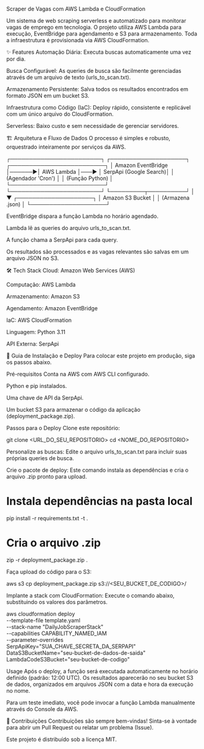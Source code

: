 Scraper de Vagas com AWS Lambda e CloudFormation

Um sistema de web scraping serverless e automatizado para monitorar vagas de emprego em tecnologia. O projeto utiliza AWS Lambda para execução, EventBridge para agendamento e S3 para armazenamento. Toda a infraestrutura é provisionada via AWS CloudFormation.

✨ Features
Automação Diária: Executa buscas automaticamente uma vez por dia.

Busca Configurável: As queries de busca são facilmente gerenciadas através de um arquivo de texto (urls_to_scan.txt).

Armazenamento Persistente: Salva todos os resultados encontrados em formato JSON em um bucket S3.

Infraestrutura como Código (IaC): Deploy rápido, consistente e replicável com um único arquivo do CloudFormation.

Serverless: Baixo custo e sem necessidade de gerenciar servidores.

🏗️ Arquitetura e Fluxo de Dados
O processo é simples e robusto, orquestrado inteiramente por serviços da AWS.

┌────────────────────────┐      ┌────────────────────┐      ┌─────────────────────────┐
│  Amazon EventBridge    │──────►│    AWS Lambda      │───► │  SerpApi (Google Search)│
│ (Agendador 'Cron')     │      │ (Função Python)    │      └─────────────────────────┘
└────────────────────────┘      └─────────┬──────────┘
                                          │
                                          ▼
                                ┌────────────────────┐
                                │   Amazon S3 Bucket │
                                │ (Armazena .json)   │
                                └────────────────────┘

EventBridge dispara a função Lambda no horário agendado.

Lambda lê as queries do arquivo urls_to_scan.txt.

A função chama a SerpApi para cada query.

Os resultados são processados e as vagas relevantes são salvas em um arquivo JSON no S3.

🛠️ Tech Stack
Cloud: Amazon Web Services (AWS)

Computação: AWS Lambda

Armazenamento: Amazon S3

Agendamento: Amazon EventBridge

IaC: AWS CloudFormation

Linguagem: Python 3.11

API Externa: SerpApi

🚀 Guia de Instalação e Deploy
Para colocar este projeto em produção, siga os passos abaixo.

Pré-requisitos
Conta na AWS com AWS CLI configurado.

Python e pip instalados.

Uma chave de API da SerpApi.

Um bucket S3 para armazenar o código da aplicação (deployment_package.zip).

Passos para o Deploy
Clone este repositório:

git clone <URL_DO_SEU_REPOSITORIO>
cd <NOME_DO_REPOSITORIO>

Personalize as buscas:
Edite o arquivo urls_to_scan.txt para incluir suas próprias queries de busca.

Crie o pacote de deploy:
Este comando instala as dependências e cria o arquivo .zip pronto para upload.

# Instala dependências na pasta local
pip install -r requirements.txt -t .

# Cria o arquivo .zip
zip -r deployment_package.zip .

Faça upload do código para o S3:

aws s3 cp deployment_package.zip s3://<SEU_BUCKET_DE_CODIGO>/

Implante a stack com CloudFormation:
Execute o comando abaixo, substituindo os valores dos parâmetros.

aws cloudformation deploy \
  --template-file template.yaml \
  --stack-name "DailyJobScraperStack" \
  --capabilities CAPABILITY_NAMED_IAM \
  --parameter-overrides \
    SerpApiKey="SUA_CHAVE_SECRETA_DA_SERPAPI" \
    DataS3BucketName="seu-bucket-de-dados-de-saida" \
    LambdaCodeS3Bucket="seu-bucket-de-codigo"

Usage
Após o deploy, a função será executada automaticamente no horário definido (padrão: 12:00 UTC). Os resultados aparecerão no seu bucket S3 de dados, organizados em arquivos JSON com a data e hora da execução no nome.

Para um teste imediato, você pode invocar a função Lambda manualmente através do Console da AWS.

🤝 Contribuições
Contribuições são sempre bem-vindas! Sinta-se à vontade para abrir um Pull Request ou relatar um problema (Issue).

Este projeto é distribuído sob a licença MIT.
